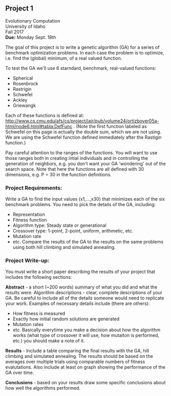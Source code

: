 ## Project 1

Evolutionary Computation  
University of Idaho  
Fall 2017  
**Due:** Monday Sept. 18th  

The goal of this project is to write a genetic algorithm (GA) for a series of benchmark optimization problems. In each case the problem is to optimize, i.e. find the (global) minimum, of a real valued function.

To test the GA we'll use 6 starndard, benchmark, real-valued functions:
  - Spherical
  - Rosenbrock
  - Rastrigin
  - Schwefel
  - Ackley
  - Griewangk
  
Each of these functions is defined at: http://www.cs.cmu.edu/afs/cs/project/jair/pub/volume24/ortizboyer05a-html/node6.html#tabla:DefFunc . (Note the first function labeled as Schwefel on this page is actually the double sum, which we are not using. We are using the Schwefel function defined immediately after the Rastigin function.)

Pay careful attention to the ranges of the functions. You will want to use those ranges both in creating intial individuals and in controlling the generation of neighbors, e.g. you don't want your GA 'wondering' out of the search space. Note that here the functions are all defined with 30 dimensions, e.g. P = 30 in the function definitions.

### Project Requirements:

Write a GA to find the input values (x1,...,x30) that minimizes each of the six benchmark problems.
You need to pick the details of the GA, including:
  - Representation
  - Fitness function
  - Algorithm type: Steady state or generational
  - Crossover type: 1-point, 2-point, uniform, arithmetic, etc.
  - Mutation rate
  - etc.
Compare the results of the GA to the results on the same problems using both hill climbing and simulated annealing.

### Project Write-up:
You must write a short paper describing the results of your project that includes the following sections:

**Abstract** - a short (~200 words) summary of what you did and what the results were.
Algorithm descriptions - clear, complete descriptions of your GA. Be careful to include all of the details someone would need to replicate your work. Examples of necessary details include (there are others):
- How fitness is measured
- Exactly how initial random solutions are generated
- Mutation rates
- etc.
Basically everytime you make a decision about how the algorithm works (what type of crossover it will use, how mutaiton is performed, etc.) you should make a note of it.

**Results** - Include a table comparing the final results with the GA, hill climbing and simulated annealing. The results should be based on the averages over multiple trials using comparable numbers of fitness evalutations. Also include at least on graph showing the performance of the GA over time.

**Conclusions** - based on your results draw some specific conclusions about how well the algorithms performed.
